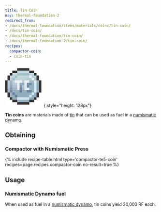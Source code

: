 ```yaml
---
title: Tin Coin
nav: thermal-foundation-2
redirect_from:
- /docs/thermal-foundation/items/materials/coins/tin-coin/
- /docs/tin-coin/
- /docs/thermal-foundation/tin-coin/
- /docs/thermal-foundation-2/tin-coin/
recipes:
  compactor-coin:
  - coin-tin
---
```


![Tin coin](/assets/images/thermal-foundation-2/coin-tin.png){:style="height: 128px"}


**Tin coins** are materials made of [tin](/docs/1.12/thermal-foundation-2/tin-ingot/) that can be used as
fuel in a [numismatic dynamo](/docs/1.12/thermal-expansion-5/numismatic-dynamo/).


Obtaining
---------

### Compactor with Numismatic Press
{% include recipe-table.html type='compactor-te5-coin' recipes=page.recipes.compactor-coin no-result=true %}


Usage
-----

### Numismatic Dynamo fuel
When used as fuel in a [numismatic dynamo](/docs/1.12/thermal-expansion-5/numismatic-dynamo/), tin coins
yield 30,000 RF each.
